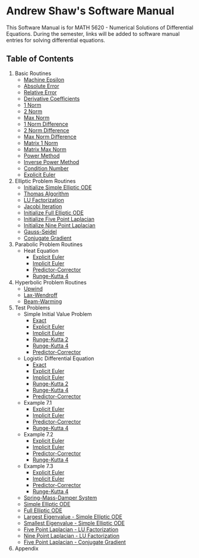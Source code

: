 # Andrew Shaw's Software Manual

This Software Manual is for MATH 5620 - Numerical Solutions of Differential Equations. During the semester, links will be added to software manual entries for solving differential equations.

## Table of Contents

1. Basic Routines
    * [Machine Epsilon](https://andrewshaw15.github.io/MATH-5620/HW-1/machine-epsilon)
    * [Absolute Error](https://andrewshaw15.github.io/MATH-5620/HW-1/absolute-error)
    * [Relative Error](https://andrewshaw15.github.io/MATH-5620/HW-1/relative-error)
    * [Derivative Coefficients](https://andrewshaw15.github.io/MATH-5620/HW-2/derivative-coefficients)
    * [1 Norm](https://andrewshaw15.github.io/MATH-5620/HW-2/1-Norm)
    * [2 Norm](https://andrewshaw15.github.io/MATH-5620/HW-2/2-Norm)
    * [Max Norm](https://andrewshaw15.github.io/MATH-5620/HW-2/max-norm)
    * [1 Norm Difference](https://andrewshaw15.github.io/MATH-5620/HW-2/1-Norm-difference)
    * [2 Norm Difference](https://andrewshaw15.github.io/MATH-5620/HW-2/2-Norm-difference)
    * [Max Norm Difference](https://andrewshaw15.github.io/MATH-5620/HW-2/max-norm-difference)
    * [Matrix 1 Norm](https://andrewshaw15.github.io/MATH-5620/HW-3/matrix-1-norm)
    * [Matrix Max Norm](https://andrewshaw15.github.io/MATH-5620/HW-3/matrix-max-norm)
    * [Power Method](https://andrewshaw15.github.io/MATH-5620/HW-3/power-method)
    * [Inverse Power Method](https://andrewshaw15.github.io/MATH-5620/HW-3/inverse-power-method)
    * [Condition Number](https://andrewshaw15.github.io/MATH-5620/HW-3/condition-number)
    * [Explicit Euler](https://andrewshaw15.github.io/MATH-5620/HW-4/explicit-euler)
2. Elliptic Problem Routines
    * [Initialize Simple Elliptic ODE](https://andrewshaw15.github.io/MATH-5620/HW-2/initialize-simple-elliptic-ODE)
    * [Thomas Algorithm](https://andrewshaw15.github.io/MATH-5620/HW-2/thomas-algorithm)
    * [LU Factorization](https://andrewshaw15.github.io/MATH-5620/HW-2/LU-Factorization)
    * [Jacobi Iteration](https://andrewshaw15.github.io/MATH-5620/HW-2/Jacobi-Iteration)
    * [Initialize Full Elliptic ODE](https://andrewshaw15.github.io/MATH-5620/HW-2/initialize-full-elliptic-ODE)
    * [Initialize Five Point Laplacian](https://andrewshaw15.github.io/MATH-5620/HW-3/initialize-five-point-laplacian)
    * [Initialize Nine Point Laplacian](https://andrewshaw15.github.io/MATH-5620/HW-3/initialize-nine-point-laplacian)
    * [Gauss-Seidel](https://andrewshaw15.github.io/MATH-5620/HW-4/gauss-seidel)
    * [Conjugate Gradient](https://andrewshaw15.github.io/MATH-5620/HW-4/conjugate-gradient)
3. Parabolic Problem Routines
    * Heat Equation
        * [Explicit Euler](https://andrewshaw15.github.io/MATH-5620/HW-7/heatEquation_explicitEuler)
        * [Implicit Euler](https://andrewshaw15.github.io/MATH-5620/HW-7/heatEquation_implicitEuler)
        * [Predictor-Corrector](https://andrewshaw15.github.io/MATH-5620/HW-7/heatEquation_PC)
        * [Runge-Kutta 4](https://andrewshaw15.github.io/MATH-5620/HW-7/heatEquation_RK4)
4. Hyperbolic Problem Routines
    * [Upwind](https://andrewshaw15.github.io/MATH-5620/HW-8/upwind)
    * [Lax-Wendroff](https://andrewshaw15.github.io/MATH-5620/HW-8/laxWendorff)
    * [Beam-Warming](https://andrewshaw15.github.io/MATH-5620/HW-8/beamWarming)
5. Test Problems
    * Simple Initial Value Problem
        * [Exact](https://andrewshaw15.github.io/MATH-5620/HW-5/simple-IVP-exact)
        * [Explicit Euler](https://andrewshaw15.github.io/MATH-5620/HW-5/simple-IVP-explicit-euler)
        * [Implicit Euler](https://andrewshaw15.github.io/MATH-5620/HW-5/simple-IVP-implicit-euler)
        * [Runge-Kutta 2](https://andrewshaw15.github.io/MATH-5620/HW-5/simple-IVP-RK2)
        * [Runge-Kutta 4](https://andrewshaw15.github.io/MATH-5620/HW-5/simple-IVP-RK4)
        * [Predictor-Corrector](https://andrewshaw15.github.io/MATH-5620/HW-5/simple-IVP-predictor-corrector)
    * Logistic Differential Equation
        * [Exact](https://andrewshaw15.github.io/MATH-5620/HW-1/logistic-IVP-exact)
        * [Explicit Euler](https://andrewshaw15.github.io/MATH-5620/HW-5/logistic-IVP-explicit-euler)
        * [Implicit Euler](https://andrewshaw15.github.io/MATH-5620/HW-5/logistic-IVP-implicit-euler)
        * [Runge-Kutta 2](https://andrewshaw15.github.io/MATH-5620/HW-5/logistic-IVP-RK2)
        * [Runge-Kutta 4](https://andrewshaw15.github.io/MATH-5620/HW-5/logistic-IVP-RK4)
        * [Predictor-Corrector](https://andrewshaw15.github.io/MATH-5620/HW-5/logistic-IVP-predictor-corrector)
    * Example 7.1
        * [Explicit Euler](https://andrewshaw15.github.io/MATH-5620/HW-6/example1-explicitEuler)
        * [Implicit Euler](https://andrewshaw15.github.io/MATH-5620/HW-6/example1-implicitEuler)
        * [Predictor-Corrector](https://andrewshaw15.github.io/MATH-5620/HW-6/example1-predictorCorrector)
        * [Runge-Kutta 4](https://andrewshaw15.github.io/MATH-5620/HW-6/example1-RK4)
    * Example 7.2
        * [Explicit Euler](https://andrewshaw15.github.io/MATH-5620/HW-6/example2-explicitEuler)
        * [Implicit Euler](https://andrewshaw15.github.io/MATH-5620/HW-6/example2-implicitEuler)
        * [Predictor-Corrector](https://andrewshaw15.github.io/MATH-5620/HW-6/example2-predictorCorrector)
        * [Runge-Kutta 4](https://andrewshaw15.github.io/MATH-5620/HW-6/example2-RK4)
    * Example 7.3
        * [Explicit Euler](https://andrewshaw15.github.io/MATH-5620/HW-6/example3-explicitEuler)
        * [Implicit Euler](https://andrewshaw15.github.io/MATH-5620/HW-6/example3-implicitEuler)
        * [Predictor-Corrector](https://andrewshaw15.github.io/MATH-5620/HW-6/example3-predictorCorrector)
        * [Runge-Kutta 4](https://andrewshaw15.github.io/MATH-5620/HW-6/example3-RK4)
    * [Spring-Mass-Damper System](https://andrewshaw15.github.io/MATH-5620/HW-1/spring-mass-damper-exact)
    * [Simple Elliptic ODE](https://andrewshaw15.github.io/MATH-5620/HW-2/simple-elliptic-ODE)
    * [Full Elliptic ODE](https://andrewshaw15.github.io/MATH-5620/HW-2/full-elliptic-ODE)
    * [Largest Eigenvalue - Simple Elliptic ODE](https://andrewshaw15.github.io/MATH-5620/HW-3/power-method-simple-elliptic-ODE)
    * [Smallest Eigenvalue - Simple Elliptic ODE](https://andrewshaw15.github.io/MATH-5620/HW-3/inverse-power-method-simple-elliptic-ODE)
    * [Five Point Laplacian - LU Factorization](https://andrewshaw15.github.io/MATH-5620/HW-3/five-point-laplacian-LU-factorization)
    * [Nine Point Laplacian - LU Factorization](https://andrewshaw15.github.io/MATH-5620/HW-3/nine-point-laplacian-LU-factorization)
    * [Five Point Laplacian - Conjugate Gradient](https://andrewshaw15.github.io/MATH-5620/HW-4/five-point-laplacian-conjugate-gradient)
6. Appendix
